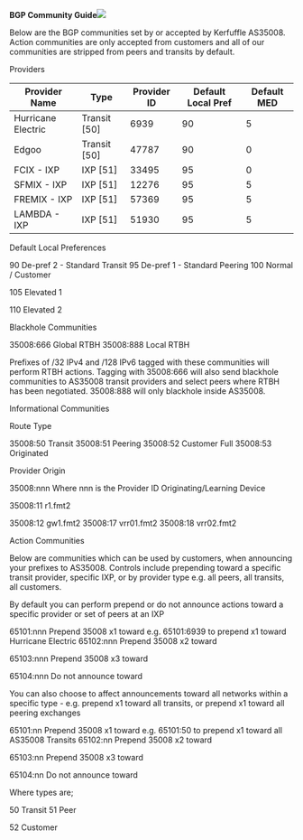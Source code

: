 **BGP Community Guide![](kerfuffle.png)**

Below are the BGP communities set by or accepted by Kerfuffle AS35008. Action communities are only accepted from customers and all of our communities are stripped from peers and transits by default.

Providers



|**Provider Name**|**Type**|**Provider ID**|**Default Local Pref**|**Default MED**|
| - | - | - | - | - |
|Hurricane Electric|Transit [50]|6939|90|5|
|Edgoo|Transit [50]|47787|90|0|
|FCIX - IXP|IXP [51]|33495|95|0|
|SFMIX - IXP|IXP [51]|12276|95|5|
|FREMIX - IXP|IXP [51]|57369|95|5|
|LAMBDA - IXP|IXP [51]|51930|95|5|

Default Local Preferences

90 De-pref 2 - Standard Transit 95 De-pref 1 - Standard Peering 100 Normal / Customer

105 Elevated 1

110 Elevated 2

Blackhole Communities

35008:666 Global RTBH 35008:888 Local RTBH

Prefixes of /32 IPv4 and /128 IPv6 tagged with these communities will perform RTBH actions. Tagging with 35008:666 will also send blackhole communities to AS35008 transit providers and select peers where RTBH has been negotiated. 35008:888 will only blackhole inside AS35008.

Informational Communities

Route Type

35008:50 Transit 35008:51 Peering 35008:52 Customer Full 35008:53 Originated

Provider Origin

35008:nnn Where nnn is the Provider ID Originating/Learning Device

35008:11 r1.fmt2

35008:12 gw1.fmt2 35008:17 vrr01.fmt2 35008:18 vrr02.fmt2

Action Communities

Below are communities which can be used by customers, when announcing your prefixes to AS35008. Controls include prepending toward a specific transit provider, specific IXP, or by provider type e.g. all peers, all transits, all customers.

By default you can perform prepend or do not announce actions toward a specific provider or set of peers at an IXP

65101:nnn Prepend 35008 x1 toward <providerid> e.g. 65101:6939 to prepend x1 toward Hurricane Electric 65102:nnn Prepend 35008 x2 toward <providerid>

65103:nnn Prepend 35008 x3 toward <providerid>

65104:nnn Do not announce toward <providerid>

You can also choose to affect announcements toward all networks within a specific type - e.g. prepend x1 toward all transits, or prepend x1 toward all peering exchanges

65101:nn Prepend 35008 x1 toward <type> e.g. 65101:50 to prepend x1 toward all AS35008 Transits 65102:nn Prepend 35008 x2 toward <type>

65103:nn Prepend 35008 x3 toward <type>

65104:nn Do not announce toward <type>

Where types are;

50 Transit 51 Peer

52 Customer
